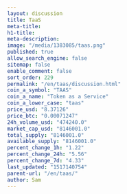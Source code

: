 ```yaml
---
layout: discussion
title: TaaS
meta-title: 
h1-title: 
meta-description: 
image: "/media/1383085/taas.png"
published: true
allow_search_engine: false
sitemap: false
enable_comment: false
sort_order: 229
permalink: "/en/taas/discussion.html"
coin_a_symbol: "TAAS"
coin_a_name: "Token as a Service"
coin_a_lower_case: "taas"
price_usd: "8.37126"
price_btc: "0.00071247"
24h_volume_usd: "474240.0"
market_cap_usd: "8146001.0"
total_supply: "8146001.0"
available_supply: "8146001.0"
percent_change_1h: "1.22"
percent_change_24h: "5.56"
percent_change_7d: "4.33"
last_updated: "1517140754"
parent-url: "/en/taas/"
author: Sam
---
```


